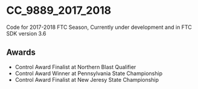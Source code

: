 # CC_9889_2017_2018
Code for 2017-2018 FTC Season, Currently under development and in FTC SDK version 3.6

## Awards
- Control Award Finalist at Northern Blast Qualifier
- Control Award Winner at Pennsylvania State Championship
- Control Award Finalist at New Jeresy State Championship
